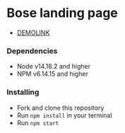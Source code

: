# Bose landing page
- [DEMOLINK](https://krolich500grn.github.io/layout_miami/)

### Dependencies
* Node v14.18.2 and higher
* NPM v6.14.15 and higher


### Installing
* Fork and clone this repository
* Run `npm install` in your terminal
* Run `npm start`
